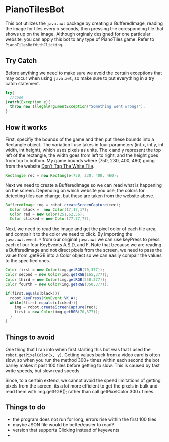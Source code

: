 # PianoTilesBot
This bot utilizes the `java.awt` package by creating a BufferedImage, reading the image for tiles every x seconds, then pressing the coresponding tile that shows up on the image. Although orginaly designed for one particular website, you can apply this bot to any type of PianoTiles game. Refer to `PianoTilesBotWithClicking`.

## Try Catch
Before anything we need to make sure we avoid the certain exceptions that may occur when using `java.awt`, so make sure to put everything in a try catch statement.
```java
try{
  //code
}catch(Exception e){
  throw new IllegalArgumentException("Something went wrong!");
}
```
## How it works
First, specifiy the bounds of the game and then put these bounds into a Rectangle object. The variation I use takes in four parameters
(int x, int y, int width, int height), which uses pixels as units. The x and y represent the top left of the rectangle, the width goes from left to right, and the height goes from top to bottom. My game bounds where (750, 230, 400, 460) going from the website [Don't Tap The White Tile](http://tanksw.com/piano-tiles/).

```java
Rectangle rec = new Rectangle(750, 230, 400, 460);
```

Next we need to create a BufferedImage so we can read what is happening on the screen. Depending on which website you use, the colors for detecting tiles can change, but these are taken from the website above. 
```java
BufferedImage img = robot.createScreenCapture(rec);
  Color black =  new Color(17,17,17);
  Color red = new Color(251,62,56);
  Color clicked = new Color(77,77,77);
  ```

Next, we need to read the image and get the pixel color of each tile area, and compair it to the color we need to click. By importing the `java.awt.event.*` from our original `java.awt` we can use keyPress to press each of our four KeyEvents A,S,D, and F. Note that because we are reading a BufferedImage and not direct pixels from the screen, we need to pass the value from .getRGB into a Color object so we can easily compair the values to the specified ones. 
```java
Color first = new Color(img.getRGB(70,377));
Color second = new Color(img.getRGB(165,377));
Color third = new Color(img.getRGB(250,377));
Color fourth = new Color(img.getRGB(350,377));

if(first.equals(black)){
  robot.keyPress(KeyEvent.VK_A);
  while(!first.equals(clicked)){
    img = robot.createScreenCapture(rec);
    first = new Color(img.getRGB(70,377));
  }
}
```

## Things to avoid
One thing that I ran into when first starting this bot was that I used the `robot.getPixelColor(x, y)`. Getting values back from a video card is often slow, so when you run the method 300+ times within each second the bot barley makes it past 100 tiles before getting to slow. This is caused by fast write speeds, but slow read speeds. 

Since, to a certain extend, we cannot avoid the speed limitations of getting pixels from the screen, its a lot more efficient to get the pixels in bulk and read them with img.getRGB(); rather than call getPixelColor 300+ times.

## Things to do
- the program does not run for long, errors rise within the first 100 tiles
- maybe JSON file would be better/easier to read?
- version that supports Clicking instead of keyevents
-



